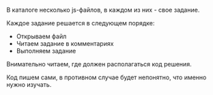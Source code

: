 В каталоге несколько js-файлов, в каждом из них - свое задание.

Каждое задание решается в следующем порядке:
 * Открываем файл
 * Читаем задание в комментариях
 * Выполняем задание

Внимательно читаем, где должен располагаться код решения.

Код пишем сами, в противном случае будет непонятно,
что именно нужно изучать.
